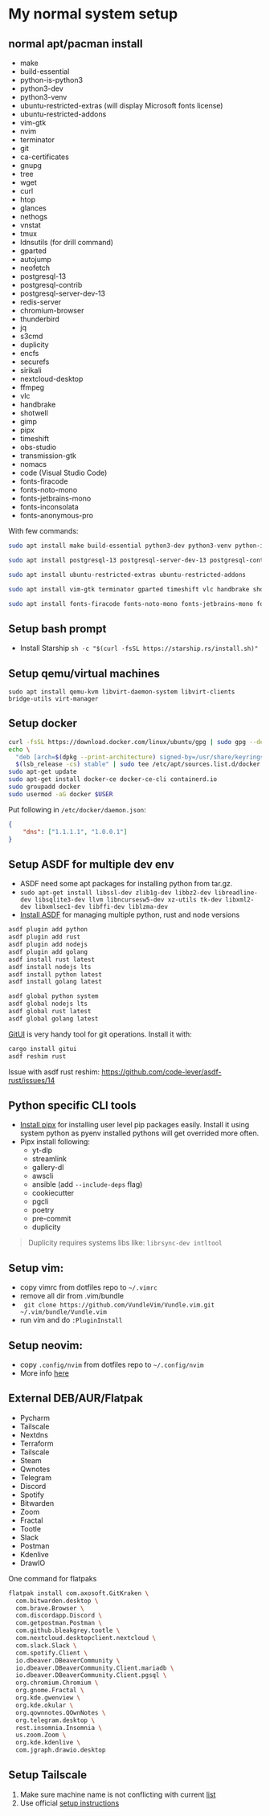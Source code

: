 # My normal system setup

## normal apt/pacman install

- make
- build-essential
- python-is-python3
- python3-dev
- python3-venv
- ubuntu-restricted-extras (will display Microsoft fonts license)
- ubuntu-restricted-addons
- vim-gtk
- nvim
- terminator
- git
- ca-certificates
- gnupg
- tree
- wget
- curl
- htop
- glances
- nethogs
- vnstat
- tmux
- ldnsutils  (for drill command)
- gparted
- autojump
- neofetch
- postgresql-13
- postgresql-contrib
- postgresql-server-dev-13
- redis-server
- chromium-browser
- thunderbird
- jq
- s3cmd
- duplicity
- encfs
- securefs
- sirikali
- nextcloud-desktop
- ffmpeg
- vlc
- handbrake
- shotwell
- gimp
- pipx
- timeshift
- obs-studio
- transmission-gtk
- nomacs
- code (Visual Studio Code)
- fonts-firacode
- fonts-noto-mono
- fonts-jetbrains-mono
- fonts-inconsolata
- fonts-anonymous-pro

With few commands:

```bash
sudo apt install make build-essential python3-dev python3-venv python-is-python3 git ca-certificates gnupg tree wget curl htop glances nethogs vnstat tmux ldnsutils autojump neofetch jq s3cmd duplicity encfs securefs ffmpeg pipx nvim

sudo apt install postgresql-13 postgresql-server-dev-13 postgresql-contrib redis-server

sudo apt install ubuntu-restricted-extras ubuntu-restricted-addons

sudo apt install vim-gtk terminator gparted timeshift vlc handbrake shotwell nomacs gimp obs-studio thunderbird sirikali nextcloud-desktop transmission-gtk code

sudo apt install fonts-firacode fonts-noto-mono fonts-jetbrains-mono fonts-inconsolata fonts-anonymous-pro
```

## Setup bash prompt

- Install Starship `sh -c "$(curl -fsSL https://starship.rs/install.sh)"`

## Setup qemu/virtual machines

`sudo apt install qemu-kvm libvirt-daemon-system libvirt-clients bridge-utils virt-manager`

## Setup docker

```bash
curl -fsSL https://download.docker.com/linux/ubuntu/gpg | sudo gpg --dearmor -o /usr/share/keyrings/docker-archive-keyring.gpg
echo \
  "deb [arch=$(dpkg --print-architecture) signed-by=/usr/share/keyrings/docker-archive-keyring.gpg] https://download.docker.com/linux/ubuntu \
  $(lsb_release -cs) stable" | sudo tee /etc/apt/sources.list.d/docker.list > /dev/null
sudo apt-get update
sudo apt-get install docker-ce docker-ce-cli containerd.io
sudo groupadd docker
sudo usermod -aG docker $USER
```

Put following in `/etc/docker/daemon.json`:

```json
{
    "dns": ["1.1.1.1", "1.0.0.1"]
}
```

## Setup ASDF for multiple dev env

- ASDF need some apt packages for installing python from tar.gz.
- `sudo apt-get install libssl-dev zlib1g-dev libbz2-dev libreadline-dev libsqlite3-dev llvm libncursesw5-dev xz-utils tk-dev libxml2-dev libxmlsec1-dev libffi-dev liblzma-dev`
- [Install ASDF](https://asdf-vm.com/) for managing multiple python, rust and node versions

```bash
asdf plugin add python
asdf plugin add rust
asdf plugin add nodejs
asdf plugin add golang
asdf install rust latest
asdf install nodejs lts
asdf install python latest
asdf install golang latest

asdf global python system
asdf global nodejs lts
asdf global rust latest
asdf global golang latest
```

[GitUI](https://github.com/extrawurst/gitui) is very handy tool for git operations. Install it with:

```sh
cargo install gitui
asdf reshim rust
```

Issue with asdf rust reshim: https://github.com/code-lever/asdf-rust/issues/14

## Python specific CLI tools

- [Install pipx](https://github.com/pipxproject/pipx/) for installing user level pip packages easily. Install it using system python as pyenv installed pythons will get overrided more often.
- Pipx install following:
  - yt-dlp
  - streamlink
  - gallery-dl
  - awscli
  - ansible (add `--include-deps` flag)
  - cookiecutter
  - pgcli
  - poetry
  - pre-commit
  - duplicity


> Duplicity requires systems libs like: `librsync-dev intltool`


## Setup vim:

- copy vimrc from dotfiles repo to `~/.vimrc`
- remove all dir from .vim/bundle
- ` git clone https://github.com/VundleVim/Vundle.vim.git ~/.vim/bundle/Vundle.vim`
- run vim and do `:PluginInstall`


## Setup neovim:

- copy `.config/nvim` from dotfiles repo to `~/.config/nvim`
- More info [here](https://nvchad.com/quickstart/install#pre-requisites)


## External DEB/AUR/Flatpak

- Pycharm
- Tailscale
- Nextdns
- Terraform
- Tailscale
- Steam
- Qwnotes
- Telegram
- Discord
- Spotify
- Bitwarden
- Zoom
- Fractal
- Tootle
- Slack
- Postman
- Kdenlive
- DrawIO

One command for flatpaks

```bash
flatpak install com.axosoft.GitKraken \
  com.bitwarden.desktop \
  com.brave.Browser \
  com.discordapp.Discord \
  com.getpostman.Postman \
  com.github.bleakgrey.tootle \
  com.nextcloud.desktopclient.nextcloud \
  com.slack.Slack \
  com.spotify.Client \
  io.dbeaver.DBeaverCommunity \
  io.dbeaver.DBeaverCommunity.Client.mariadb \
  io.dbeaver.DBeaverCommunity.Client.pgsql \
  org.chromium.Chromium \
  org.gnome.Fractal \
  org.kde.gwenview \
  org.kde.okular \
  org.qownnotes.QOwnNotes \
  org.telegram.desktop \
  rest.insomnia.Insomnia \
  us.zoom.Zoom \
  org.kde.kdenlive \
  com.jgraph.drawio.desktop
```

## Setup Tailscale

1. Make sure machine name is not conflicting with current [list](https://login.tailscale.com/admin/machines)
2. Use official [setup instructions](https://tailscale.com/download)
